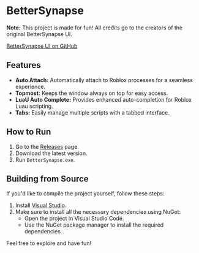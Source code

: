 # BetterSynapse

**Note:** This project is made for fun! All credits go to the creators of the original BetterSynapse UI.

[BetterSynapse UI on GitHub](https://github.com/rice-cracker-2234/BetterSynapse)

## Features

- **Auto Attach:** Automatically attach to Roblox processes for a seamless experience.
- **Topmost:** Keeps the window always on top for easy access.
- **LuaU Auto Complete:** Provides enhanced auto-completion for Roblox Luau scripting.
- **Tabs:** Easily manage multiple scripts with a tabbed interface.

## How to Run

1. Go to the [Releases](https://github.com/weekndds/BetterSynapse-Seliware/releases) page.
2. Download the latest version.
3. Run `BetterSynapse.exe`.

## Building from Source

If you'd like to compile the project yourself, follow these steps:

1. Install [Visual Studio](https://visualstudio.microsoft.com).
2. Make sure to install all the necessary dependencies using NuGet:
   - Open the project in Visual Studio Code.
   - Use the NuGet package manager to install the required dependencies.

Feel free to explore and have fun!
